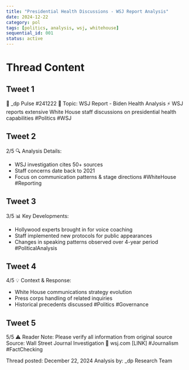 ```yaml
---
title: "Presidential Health Discussions - WSJ Report Analysis"
date: 2024-12-22
category: pol
tags: [politics, analysis, wsj, whitehouse]
sequential_id: 001
status: active
---
```


# Thread Content

## Tweet 1
🚨 _dp Pulse #241222 
📍 Topic: WSJ Report - Biden Health Analysis
⚡️ WSJ reports extensive White House staff discussions on presidential health capabilities
#Politics #WSJ

## Tweet 2
2/5 🔍 Analysis Details:
- WSJ investigation cites 50+ sources
- Staff concerns date back to 2021
- Focus on communication patterns & stage directions
#WhiteHouse #Reporting

## Tweet 3
3/5 📊 Key Developments:
- Hollywood experts brought in for voice coaching
- Staff implemented new protocols for public appearances
- Changes in speaking patterns observed over 4-year period
#PoliticalAnalysis

## Tweet 4
4/5 💡 Context & Response:
- White House communications strategy evolution
- Press corps handling of related inquiries
- Historical precedents discussed
#Politics #Governance

## Tweet 5
5/5 ⚠️ Reader Note: Please verify all information from original source
Source: Wall Street Journal Investigation
🔗 wsj.com [LINK]
#Journalism #FactChecking

Thread posted: December 22, 2024
Analysis by: _dp Research Team